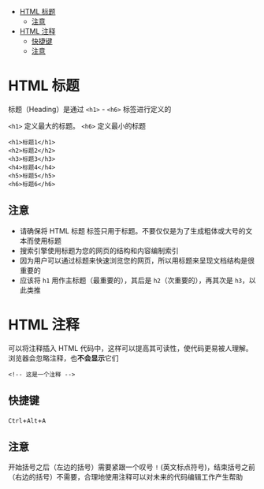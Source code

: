 <!--
 * @Author: shenxh
 * @Date: 2021-12-13 16:18:52
 * @LastEditors: shenxh
 * @LastEditTime: 2021-12-15 15:53:50
 * @Description: HTML 标题
-->

- [HTML 标题](#html-标题)
  - [注意](#注意)
- [HTML 注释](#html-注释)
  - [快捷键](#快捷键)
  - [注意](#注意-1)

# HTML 标题
标题（Heading）是通过 `<h1>` - `<h6>` 标签进行定义的

`<h1>` 定义最大的标题。 `<h6>` 定义最小的标题
```
<h1>标题1</h1>
<h2>标题2</h2>
<h3>标题3</h3>
<h4>标题4</h4>
<h5>标题5</h5>
<h6>标题6</h6>
```
## 注意
+ 请确保将 HTML 标题 标签只用于标题。不要仅仅是为了生成粗体或大号的文本而使用标题
+ 搜索引擎使用标题为您的网页的结构和内容编制索引
+ 因为用户可以通过标题来快速浏览您的网页，所以用标题来呈现文档结构是很重要的
+ 应该将 `h1` 用作主标题（最重要的），其后是 `h2`（次重要的），再其次是 `h3`，以此类推

# HTML 注释
可以将注释插入 HTML 代码中，这样可以提高其可读性，使代码更易被人理解。浏览器会忽略注释，也**不会显示**它们
```
<!-- 这是一个注释 -->
```

## 快捷键
`Ctrl`+`Alt`+`A`

## 注意
开始括号之后（左边的括号）需要紧跟一个叹号 `!` (英文标点符号)，结束括号之前（右边的括号）不需要，合理地使用注释可以对未来的代码编辑工作产生帮助
